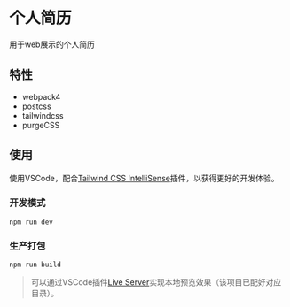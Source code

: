 # 个人简历

用于web展示的个人简历

## 特性

* webpack4
* postcss
* tailwindcss
* purgeCSS

## 使用

使用VSCode，配合[Tailwind CSS IntelliSense](https://marketplace.visualstudio.com/items?itemName=bradlc.vscode-tailwindcss)插件，以获得更好的开发体验。

### 开发模式

```
npm run dev
```

### 生产打包

```
npm run build
```

> 可以通过VSCode插件[Live Server](https://marketplace.visualstudio.com/items?itemName=ritwickdey.LiveServer)实现本地预览效果（该项目已配好对应目录）。
